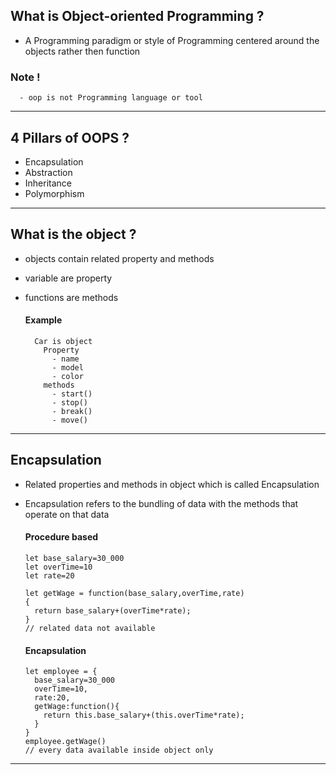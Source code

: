 ## What is Object-oriented Programming ?
  - A Programming paradigm or style of Programming centered around the objects rather then function


### Note !
```
  - oop is not Programming language or tool 
```

<hr>

## 4 Pillars of OOPS ?
  - Encapsulation
  - Abstraction
  - Inheritance
  - Polymorphism

<hr>

## What is the object ?
  - objects contain related property and methods
  - variable are property 
  - functions are methods


      #### Example
          Car is object
            Property 
              - name
              - model
              - color
            methods
              - start()
              - stop()
              - break() 
              - move()

 <hr>

## Encapsulation
  - Related properties and methods in object which is called Encapsulation
  - Encapsulation refers to the bundling of data with the methods that operate on that data  
    
 

    #### Procedure based
    ```
    let base_salary=30_000
    let overTime=10
    let rate=20

    let getWage = function(base_salary,overTime,rate)
    {
      return base_salary+(overTime*rate);
    }
    // related data not available 
      ```
    #### Encapsulation
    ```
    let employee = {
      base_salary=30_000
      overTime=10,
      rate:20,
      getWage:function(){
        return this.base_salary+(this.overTime*rate);
      }
    }
    employee.getWage()
    // every data available inside object only 
      ```

<hr>

